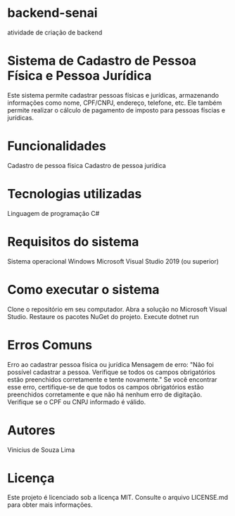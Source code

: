 # backend-senai
atividade de criação de backend

# Sistema de Cadastro de Pessoa Física e Pessoa Jurídica
Este sistema permite cadastrar pessoas físicas e jurídicas, 
armazenando informações como nome, CPF/CNPJ, endereço, telefone, etc. 
Ele também permite realizar o cálculo de pagamento de imposto para pessoas físcias e jurídicas.

# Funcionalidades
Cadastro de pessoa física
Cadastro de pessoa jurídica


# Tecnologias utilizadas
Linguagem de programação C#

# Requisitos do sistema
Sistema operacional Windows
Microsoft Visual Studio 2019 (ou superior)

# Como executar o sistema
Clone o repositório em seu computador.
Abra a solução no Microsoft Visual Studio.
Restaure os pacotes NuGet do projeto.
Execute dotnet run

# Erros Comuns
Erro ao cadastrar pessoa física ou jurídica
Mensagem de erro: "Não foi possível cadastrar a pessoa. Verifique se todos os campos obrigatórios estão preenchidos corretamente e tente novamente."
Se você encontrar esse erro, certifique-se de que todos os campos obrigatórios estão preenchidos corretamente e que não há nenhum erro de digitação. Verifique se o CPF ou CNPJ informado é válido.


# Autores
Vinicius de Souza Lima

# Licença
Este projeto é licenciado sob a licença MIT. Consulte o arquivo LICENSE.md para obter mais informações.
